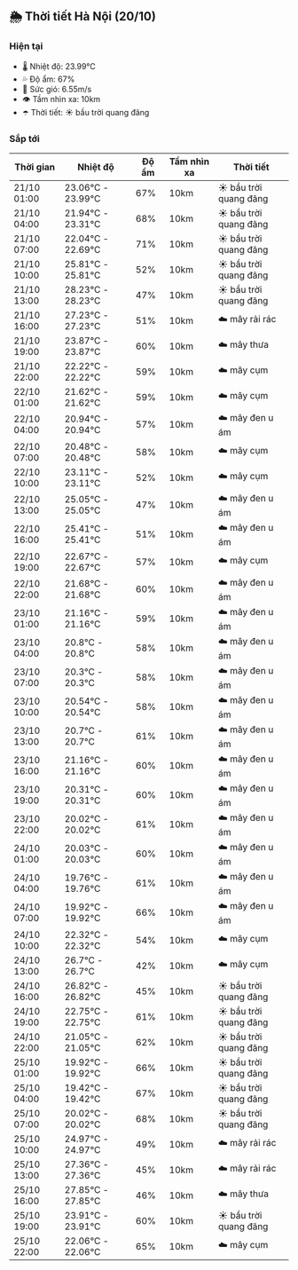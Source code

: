 ## 🌦️ Thời tiết Hà Nội (20/10)

### Hiện tại

- 🌡️ Nhiệt độ: 23.99℃
- 💦 Độ ẩm: 67%
- 💨 Sức gió: 6.55m/s
- 👁️ Tầm nhìn xa: 10km
- ☂️ Thời tiết: ☀️ bầu trời quang đãng

### Sắp tới

| Thời gian | Nhiệt độ | Độ ẩm | Tầm nhìn xa | Thời tiết |
| --- | --- | --- | --- | --- |
| 21/10 01:00 | 23.06℃ - 23.99℃ | 67% | 10km | ☀️ bầu trời quang đãng |
| 21/10 04:00 | 21.94℃ - 23.31℃ | 68% | 10km | ☀️ bầu trời quang đãng |
| 21/10 07:00 | 22.04℃ - 22.69℃ | 71% | 10km | ☀️ bầu trời quang đãng |
| 21/10 10:00 | 25.81℃ - 25.81℃ | 52% | 10km | ☀️ bầu trời quang đãng |
| 21/10 13:00 | 28.23℃ - 28.23℃ | 47% | 10km | ☀️ bầu trời quang đãng |
| 21/10 16:00 | 27.23℃ - 27.23℃ | 51% | 10km | ☁️ mây rải rác |
| 21/10 19:00 | 23.87℃ - 23.87℃ | 60% | 10km | ☁️ mây thưa |
| 21/10 22:00 | 22.22℃ - 22.22℃ | 59% | 10km | ☁️ mây cụm |
| 22/10 01:00 | 21.62℃ - 21.62℃ | 59% | 10km | ☁️ mây cụm |
| 22/10 04:00 | 20.94℃ - 20.94℃ | 57% | 10km | ☁️ mây đen u ám |
| 22/10 07:00 | 20.48℃ - 20.48℃ | 58% | 10km | ☁️ mây cụm |
| 22/10 10:00 | 23.11℃ - 23.11℃ | 52% | 10km | ☁️ mây cụm |
| 22/10 13:00 | 25.05℃ - 25.05℃ | 47% | 10km | ☁️ mây đen u ám |
| 22/10 16:00 | 25.41℃ - 25.41℃ | 51% | 10km | ☁️ mây đen u ám |
| 22/10 19:00 | 22.67℃ - 22.67℃ | 57% | 10km | ☁️ mây cụm |
| 22/10 22:00 | 21.68℃ - 21.68℃ | 60% | 10km | ☁️ mây đen u ám |
| 23/10 01:00 | 21.16℃ - 21.16℃ | 59% | 10km | ☁️ mây đen u ám |
| 23/10 04:00 | 20.8℃ - 20.8℃ | 58% | 10km | ☁️ mây đen u ám |
| 23/10 07:00 | 20.3℃ - 20.3℃ | 58% | 10km | ☁️ mây đen u ám |
| 23/10 10:00 | 20.54℃ - 20.54℃ | 58% | 10km | ☁️ mây đen u ám |
| 23/10 13:00 | 20.7℃ - 20.7℃ | 61% | 10km | ☁️ mây đen u ám |
| 23/10 16:00 | 21.16℃ - 21.16℃ | 60% | 10km | ☁️ mây đen u ám |
| 23/10 19:00 | 20.31℃ - 20.31℃ | 60% | 10km | ☁️ mây đen u ám |
| 23/10 22:00 | 20.02℃ - 20.02℃ | 61% | 10km | ☁️ mây đen u ám |
| 24/10 01:00 | 20.03℃ - 20.03℃ | 60% | 10km | ☁️ mây đen u ám |
| 24/10 04:00 | 19.76℃ - 19.76℃ | 61% | 10km | ☁️ mây đen u ám |
| 24/10 07:00 | 19.92℃ - 19.92℃ | 66% | 10km | ☁️ mây đen u ám |
| 24/10 10:00 | 22.32℃ - 22.32℃ | 54% | 10km | ☁️ mây cụm |
| 24/10 13:00 | 26.7℃ - 26.7℃ | 42% | 10km | ☁️ mây cụm |
| 24/10 16:00 | 26.82℃ - 26.82℃ | 45% | 10km | ☀️ bầu trời quang đãng |
| 24/10 19:00 | 22.75℃ - 22.75℃ | 61% | 10km | ☀️ bầu trời quang đãng |
| 24/10 22:00 | 21.05℃ - 21.05℃ | 62% | 10km | ☀️ bầu trời quang đãng |
| 25/10 01:00 | 19.92℃ - 19.92℃ | 66% | 10km | ☀️ bầu trời quang đãng |
| 25/10 04:00 | 19.42℃ - 19.42℃ | 67% | 10km | ☀️ bầu trời quang đãng |
| 25/10 07:00 | 20.02℃ - 20.02℃ | 68% | 10km | ☀️ bầu trời quang đãng |
| 25/10 10:00 | 24.97℃ - 24.97℃ | 49% | 10km | ☁️ mây rải rác |
| 25/10 13:00 | 27.36℃ - 27.36℃ | 45% | 10km | ☁️ mây rải rác |
| 25/10 16:00 | 27.85℃ - 27.85℃ | 46% | 10km | ☁️ mây thưa |
| 25/10 19:00 | 23.91℃ - 23.91℃ | 60% | 10km | ☀️ bầu trời quang đãng |
| 25/10 22:00 | 22.06℃ - 22.06℃ | 65% | 10km | ☁️ mây cụm |
